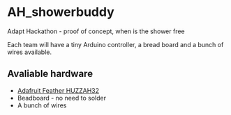 # AH_showerbuddy
Adapt Hackathon - proof of concept, when is the shower free

Each team will have a tiny Arduino controller, a bread board and a bunch
of wires available.

## Avaliable hardware

* [Adafruit Feather HUZZAH32](https://learn.adafruit.com/adafruit-huzzah32-esp32-feather)
* Beadboard - no need to solder
* A bunch of wires

